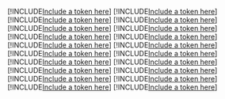 [!INCLUDE[Include a token here](refs1521531946338/r1.md)]
[!INCLUDE[Include a token here](refs1521531946338/r2.md)]
[!INCLUDE[Include a token here](refs1521531946338/r3.md)]
[!INCLUDE[Include a token here](refs1521531946338/r4.md)]
[!INCLUDE[Include a token here](refs1521531946338/r5.md)]
[!INCLUDE[Include a token here](refs1521531946338/r6.md)]
[!INCLUDE[Include a token here](refs1521531946338/r7.md)]
[!INCLUDE[Include a token here](refs1521531946338/r8.md)]
[!INCLUDE[Include a token here](refs1521531946338/r9.md)]
[!INCLUDE[Include a token here](refs1521531946338/r10.md)]
[!INCLUDE[Include a token here](refs1521531946338/r11.md)]
[!INCLUDE[Include a token here](refs1521531946338/r12.md)]
[!INCLUDE[Include a token here](refs1521531946338/r13.md)]
[!INCLUDE[Include a token here](refs1521531946338/r14.md)]
[!INCLUDE[Include a token here](refs1521531946338/r15.md)]
[!INCLUDE[Include a token here](refs1521531946338/r16.md)]
[!INCLUDE[Include a token here](refs1521531946338/r17.md)]
[!INCLUDE[Include a token here](refs1521531946338/r18.md)]
[!INCLUDE[Include a token here](refs1521531946338/r19.md)]
[!INCLUDE[Include a token here](refs1521531946338/r20.md)]